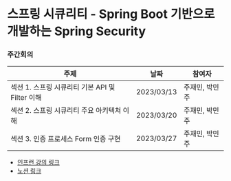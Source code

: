 # 스프링 시큐리티 - Spring Boot 기반으로 개발하는 Spring Security
### 주간회의
|주제|날짜|참여자|
|---|---|---|
|섹션 1. 스프링 시큐리티 기본 API 및 Filter 이해|2023/03/13|주재민, 박민주|
|섹션 2. 스프링 시큐리티 주요 아키텍쳐 이해|2023/03/20|주재민, 박민주|
|섹션 3. 인증 프로세스 Form 인증 구현|2023/03/27|주재민, 박민주|

- [인프런 강의 링크](https://www.inflearn.com/course/%EC%BD%94%EC%96%B4-%EC%8A%A4%ED%94%84%EB%A7%81-%EC%8B%9C%ED%81%90%EB%A6%AC%ED%8B%B0/dashboard)
- [노션 링크]()
